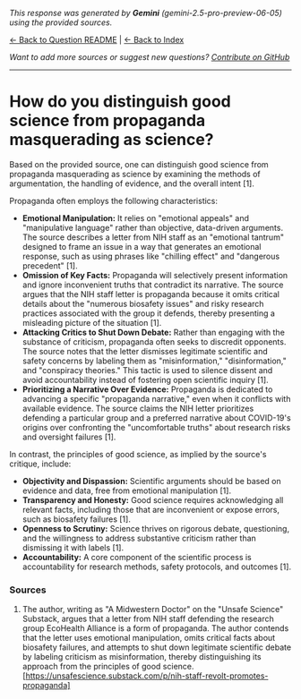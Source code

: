 <!-- 
Generated by: gemini
Model: gemini-2.5-pro-preview-06-05
Prompt type: sources
Generated at: 2025-06-10T21:56:06.544543
-->

*This response was generated by **Gemini** (gemini-2.5-pro-preview-06-05) using the provided sources.*

[← Back to Question README](README.md) | [← Back to Index](../README.md)

*Want to add more sources or suggest new questions? [Contribute on GitHub](https://github.com/justinwest/SuggestedSources)*

---

# How do you distinguish good science from propaganda masquerading as science?

Based on the provided source, one can distinguish good science from propaganda masquerading as science by examining the methods of argumentation, the handling of evidence, and the overall intent [1].

Propaganda often employs the following characteristics:
*   **Emotional Manipulation:** It relies on "emotional appeals" and "manipulative language" rather than objective, data-driven arguments. The source describes a letter from NIH staff as an "emotional tantrum" designed to frame an issue in a way that generates an emotional response, such as using phrases like "chilling effect" and "dangerous precedent" [1].
*   **Omission of Key Facts:** Propaganda will selectively present information and ignore inconvenient truths that contradict its narrative. The source argues that the NIH staff letter is propaganda because it omits critical details about the "numerous biosafety issues" and risky research practices associated with the group it defends, thereby presenting a misleading picture of the situation [1].
*   **Attacking Critics to Shut Down Debate:** Rather than engaging with the substance of criticism, propaganda often seeks to discredit opponents. The source notes that the letter dismisses legitimate scientific and safety concerns by labeling them as "misinformation," "disinformation," and "conspiracy theories." This tactic is used to silence dissent and avoid accountability instead of fostering open scientific inquiry [1].
*   **Prioritizing a Narrative Over Evidence:** Propaganda is dedicated to advancing a specific "propaganda narrative," even when it conflicts with available evidence. The source claims the NIH letter prioritizes defending a particular group and a preferred narrative about COVID-19's origins over confronting the "uncomfortable truths" about research risks and oversight failures [1].

In contrast, the principles of good science, as implied by the source's critique, include:
*   **Objectivity and Dispassion:** Scientific arguments should be based on evidence and data, free from emotional manipulation [1].
*   **Transparency and Honesty:** Good science requires acknowledging all relevant facts, including those that are inconvenient or expose errors, such as biosafety failures [1].
*   **Openness to Scrutiny:** Science thrives on rigorous debate, questioning, and the willingness to address substantive criticism rather than dismissing it with labels [1].
*   **Accountability:** A core component of the scientific process is accountability for research methods, safety protocols, and outcomes [1].

### Sources
1.  The author, writing as "A Midwestern Doctor" on the "Unsafe Science" Substack, argues that a letter from NIH staff defending the research group EcoHealth Alliance is a form of propaganda. The author contends that the letter uses emotional manipulation, omits critical facts about biosafety failures, and attempts to shut down legitimate scientific debate by labeling criticism as misinformation, thereby distinguishing its approach from the principles of good science. [https://unsafescience.substack.com/p/nih-staff-revolt-promotes-propaganda]